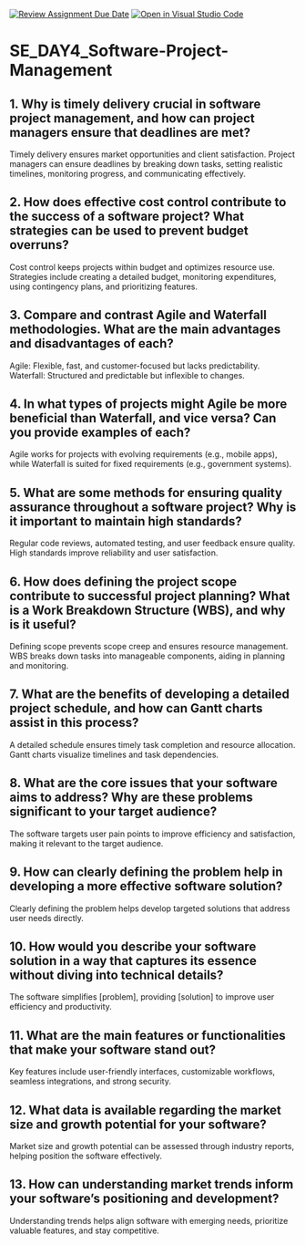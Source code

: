 [![Review Assignment Due Date](https://classroom.github.com/assets/deadline-readme-button-22041afd0340ce965d47ae6ef1cefeee28c7c493a6346c4f15d667ab976d596c.svg)](https://classroom.github.com/a/9pw6JKcu)
[![Open in Visual Studio Code](https://classroom.github.com/assets/open-in-vscode-2e0aaae1b6195c2367325f4f02e2d04e9abb55f0b24a779b69b11b9e10269abc.svg)](https://classroom.github.com/online_ide?assignment_repo_id=18473963&assignment_repo_type=AssignmentRepo)
# SE_DAY4_Software-Project-Management
## 1. Why is timely delivery crucial in software project management, and how can project managers ensure that deadlines are met?
Timely delivery ensures market opportunities and client satisfaction. Project managers can ensure deadlines by breaking down tasks, setting realistic timelines, monitoring progress, and communicating effectively.

## 2. How does effective cost control contribute to the success of a software project? What strategies can be used to prevent budget overruns?
Cost control keeps projects within budget and optimizes resource use. Strategies include creating a detailed budget, monitoring expenditures, using contingency plans, and prioritizing features.

## 3. Compare and contrast Agile and Waterfall methodologies. What are the main advantages and disadvantages of each?
Agile: Flexible, fast, and customer-focused but lacks predictability.
Waterfall: Structured and predictable but inflexible to changes.

## 4. In what types of projects might Agile be more beneficial than Waterfall, and vice versa? Can you provide examples of each?
Agile works for projects with evolving requirements (e.g., mobile apps), while Waterfall is suited for fixed requirements (e.g., government systems).

## 5. What are some methods for ensuring quality assurance throughout a software project? Why is it important to maintain high standards?
Regular code reviews, automated testing, and user feedback ensure quality. High standards improve reliability and user satisfaction.

## 6. How does defining the project scope contribute to successful project planning? What is a Work Breakdown Structure (WBS), and why is it useful?
 Defining scope prevents scope creep and ensures resource management. WBS breaks down tasks into manageable components, aiding in planning and monitoring.

## 7. What are the benefits of developing a detailed project schedule, and how can Gantt charts assist in this process?
 A detailed schedule ensures timely task completion and resource allocation. Gantt charts visualize timelines and task dependencies.
 
## 8. What are the core issues that your software aims to address? Why are these problems significant to your target audience?
The software targets user pain points to improve efficiency and satisfaction, making it relevant to the target audience.

## 9. How can clearly defining the problem help in developing a more effective software solution?
Clearly defining the problem helps develop targeted solutions that address user needs directly.

## 10. How would you describe your software solution in a way that captures its essence without diving into technical details?
The software simplifies [problem], providing [solution] to improve user efficiency and productivity.

## 11. What are the main features or functionalities that make your software stand out?
 Key features include user-friendly interfaces, customizable workflows, seamless integrations, and strong security.
 
## 12. What data is available regarding the market size and growth potential for your software?
Market size and growth potential can be assessed through industry reports, helping position the software effectively.

## 13. How can understanding market trends inform your software’s positioning and development?
 Understanding trends helps align software with emerging needs, prioritize valuable features, and stay competitive.
